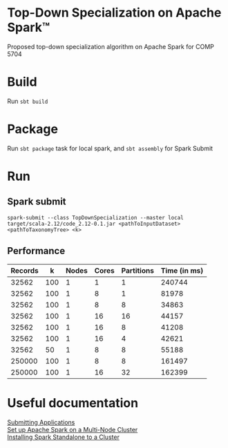 # Top-Down Specialization on Apache Spark&trade;

Proposed top-down specialization algorithm on Apache Spark for COMP 5704

# Build

Run `sbt build`

# Package

Run `sbt package` task for local spark, and `sbt assembly` for Spark Submit

# Run

## Spark submit

`spark-submit --class TopDownSpecialization --master local target/scala-2.12/code_2.12-0.1.jar <pathToInputDataset> <pathToTaxonomyTree> <k>`

## Performance

|Records|k|Nodes|Cores|Partitions|Time (in ms)|
|---|---|---|---|---|---|
|32562|100|1|1|1|240744|
|32562|100|1|8|1|81978|
|32562|100|1|8|8|34863|
|32562|100|1|16|16|44157|
|32562|100|1|16|8|41208|
|32562|100|1|16|4|42621|
|32562|50|1|8|8|55188|
|250000|100|1|8|8|161497|
|250000|100|1|16|32|162399|


# Useful documentation

[Submitting Applications](https://spark.apache.org/docs/latest/submitting-applications.html)  
[Set up Apache Spark on a Multi-Node Cluster](https://medium.com/ymedialabs-innovation/apache-spark-on-a-multi-node-cluster-b75967c8cb2b)  
[Installing Spark Standalone to a Cluster](https://spark.apache.org/docs/latest/spark-standalone.html)